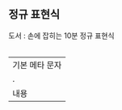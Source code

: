 ## 정규 표현식
도서 : 손에 잡히는 10분 정규 표현식
</br></br>

<table>
  <tr>
    <td colspan="2">기본 메타 문자</td>
  </tr>
    <td>.</td>
  </tr>
  <tr>
    <td>내용</td>
  </tr>
</table>
